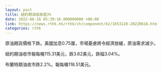 ```yaml
---
layout: post
title: 紐約期油低收逾3%
date: 2022-06-16 05:39:16.000000000 +08:00
link: https://news.rthk.hk/rthk/ch/component/k2/1653228-20220616.htm
categories: rthk
---
```


原油期貨價格下跌。美國加息0.75厘，市場憂慮將令經濟放緩，原油需求減少。

紐約期油收市報每桶115.31美元，跌3.62美元，跌幅3.04%。

布蘭特期油收市跌2.2%。報每桶118.51美元。
